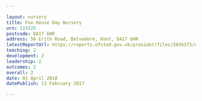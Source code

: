 ```yaml
---

layout: nursery
title: Fox House Day Nursery
urn: 115325
postcode: DA17 6HR
address: 56 Erith Road, Belvedere, Kent, DA17 6HR
latestReportUrl: https://reports.ofsted.gov.uk/provider/files/2656373/urn/115325.pdf
teaching: 2
development: 2
leadership: 2
outcomes: 2
overall: 2
date: 01 April 2018 
datePublish: 13 February 2017

---
```

